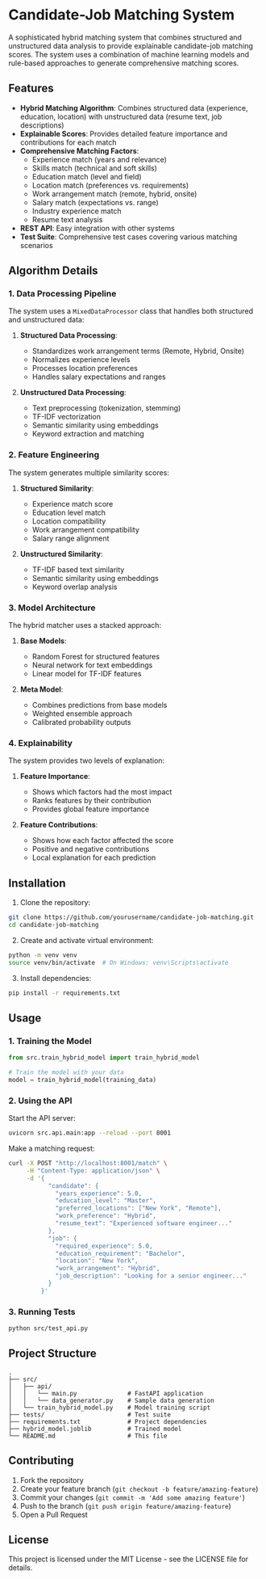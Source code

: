 # Candidate-Job Matching System

A sophisticated hybrid matching system that combines structured and unstructured data analysis to provide explainable candidate-job matching scores. The system uses a combination of machine learning models and rule-based approaches to generate comprehensive matching scores.

## Features

- **Hybrid Matching Algorithm**: Combines structured data (experience, education, location) with unstructured data (resume text, job descriptions)
- **Explainable Scores**: Provides detailed feature importance and contributions for each match
- **Comprehensive Matching Factors**:
  - Experience match (years and relevance)
  - Skills match (technical and soft skills)
  - Education match (level and field)
  - Location match (preferences vs. requirements)
  - Work arrangement match (remote, hybrid, onsite)
  - Salary match (expectations vs. range)
  - Industry experience match
  - Resume text analysis
- **REST API**: Easy integration with other systems
- **Test Suite**: Comprehensive test cases covering various matching scenarios

## Algorithm Details

### 1. Data Processing Pipeline

The system uses a `MixedDataProcessor` class that handles both structured and unstructured data:

1. **Structured Data Processing**:
   - Standardizes work arrangement terms (Remote, Hybrid, Onsite)
   - Normalizes experience levels
   - Processes location preferences
   - Handles salary expectations and ranges

2. **Unstructured Data Processing**:
   - Text preprocessing (tokenization, stemming)
   - TF-IDF vectorization
   - Semantic similarity using embeddings
   - Keyword extraction and matching

### 2. Feature Engineering

The system generates multiple similarity scores:

1. **Structured Similarity**:
   - Experience match score
   - Education level match
   - Location compatibility
   - Work arrangement compatibility
   - Salary range alignment

2. **Unstructured Similarity**:
   - TF-IDF based text similarity
   - Semantic similarity using embeddings
   - Keyword overlap analysis

### 3. Model Architecture

The hybrid matcher uses a stacked approach:

1. **Base Models**:
   - Random Forest for structured features
   - Neural network for text embeddings
   - Linear model for TF-IDF features

2. **Meta Model**:
   - Combines predictions from base models
   - Weighted ensemble approach
   - Calibrated probability outputs

### 4. Explainability

The system provides two levels of explanation:

1. **Feature Importance**:
   - Shows which factors had the most impact
   - Ranks features by their contribution
   - Provides global feature importance

2. **Feature Contributions**:
   - Shows how each factor affected the score
   - Positive and negative contributions
   - Local explanation for each prediction

## Installation

1. Clone the repository:
```bash
git clone https://github.com/yourusername/candidate-job-matching.git
cd candidate-job-matching
```

2. Create and activate virtual environment:
```bash
python -m venv venv
source venv/bin/activate  # On Windows: venv\Scripts\activate
```

3. Install dependencies:
```bash
pip install -r requirements.txt
```

## Usage

### 1. Training the Model

```python
from src.train_hybrid_model import train_hybrid_model

# Train the model with your data
model = train_hybrid_model(training_data)
```

### 2. Using the API

Start the API server:
```bash
uvicorn src.api.main:app --reload --port 8001
```

Make a matching request:
```bash
curl -X POST "http://localhost:8001/match" \
     -H "Content-Type: application/json" \
     -d '{
           "candidate": {
             "years_experience": 5.0,
             "education_level": "Master",
             "preferred_locations": ["New York", "Remote"],
             "work_preference": "Hybrid",
             "resume_text": "Experienced software engineer..."
           },
           "job": {
             "required_experience": 5.0,
             "education_requirement": "Bachelor",
             "location": "New York",
             "work_arrangement": "Hybrid",
             "job_description": "Looking for a senior engineer..."
           }
         }'
```

### 3. Running Tests

```bash
python src/test_api.py
```

## Project Structure

```
.
├── src/
│   ├── api/
│   │   └── main.py              # FastAPI application
│   │   └── data_generator.py    # Sample data generation
│   └── train_hybrid_model.py    # Model training script
├── tests/                       # Test suite
├── requirements.txt             # Project dependencies
├── hybrid_model.joblib          # Trained model
└── README.md                    # This file
```

## Contributing

1. Fork the repository
2. Create your feature branch (`git checkout -b feature/amazing-feature`)
3. Commit your changes (`git commit -m 'Add some amazing feature'`)
4. Push to the branch (`git push origin feature/amazing-feature`)
5. Open a Pull Request

## License

This project is licensed under the MIT License - see the LICENSE file for details. 
